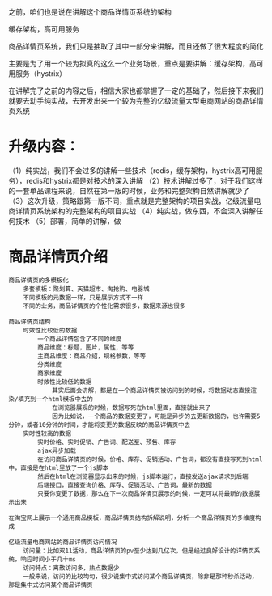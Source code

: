 
之前，咱们也是说在讲解这个商品详情页系统的架构

缓存架构，高可用服务

商品详情页系统，我们只是抽取了其中一部分来讲解，而且还做了很大程度的简化

主要是为了用一个较为拟真的这么一个业务场景，重点是要讲解：缓存架构，高可用服务（hystrix）

在讲解完了之前的内容之后，相信大家也都掌握了一定的基础了，然后接下来我们就要去动手纯实战，去开发出来一个较为完整的亿级流量大型电商网站的商品详情页系统

# 升级内容：

（1）纯实战，我们不会过多的讲解一些技术（redis，缓存架构，hystrix高可用服务），redis和hystrix都是对技术的深入讲解
（2）技术讲解过多了，对于我们这样的一套单品课程来说，自然在第一版的时候，业务和完整架构自然讲解就少了
（3）这次升级，策略跟第一版不同，重点就是完整架构的项目实战，亿级流量电商详情页系统架构的完整架构的项目实战
（4）纯实战，做东西，不会深入讲解任何技术
（5）部署，简单的讲解，做

# 商品详情页介绍

	商品详情页的多模板化
		多套模板：聚划算、天猫超市、淘抢购、电器城
		不同模板的元数据一样，只是展示方式不一样
		不同的业务，商品详情页的个性化需求很多，数据来源也很多
	
	商品详情页结构
		时效性比较低的数据
			一个商品详情包含了不同的维度
			商品维度：标题，图片，属性，等等
			主商品维度：商品介绍，规格参数，等等
			分类维度
			商家维度
			时效性比较低的数据
				其实后面会讲解，都是在一个商品详情页被访问到的时候，将数据动态直接渲染/填充到一个html模板中去的
				在浏览器展现的时候，数据写死在html里面，直接就出来了
				因为比如说，一个商品的数据变更了，可能是异步的去更新数据的，也许需要5分钟，或者10分钟的时间，才能将变更的数据反映的商品详情页中去
		实时性较高的数据
			实时价格、实时促销、广告词、配送至、预售、库存
			ajax异步加载
			在访问商品详情页的时候，价格、库存、促销活动、广告词，都没有直接写死到html中，直接是在html里放了一个js脚本
			然后在html在浏览器显示出来的时候，js脚本运行，直接发送ajax请求到后端
			后端接口，直接查询价格、库存、促销活动、广告词，最新的数据
			只要你变更了数据，那么在下一次商品详情页展示的时候，一定可以将最新的数据展示出来
	
	在淘宝网上展示一个通用商品模板，商品详情页结构拆解说明，分析一个商品详情页的多维度构成
		
	亿级流量电商网站的商品详情页访问情况
		访问量：比如双11活动，商品详情页的pv至少达到几亿次，但是经过良好设计的详情页系统，响应时间小于几十ms
		访问特点：离散访问多，热点数据少
		一般来说，访问的比较均匀，很少说集中式访问某个商品详情页，除非是那种秒杀活动，那是集中式访问某个商品详情页
